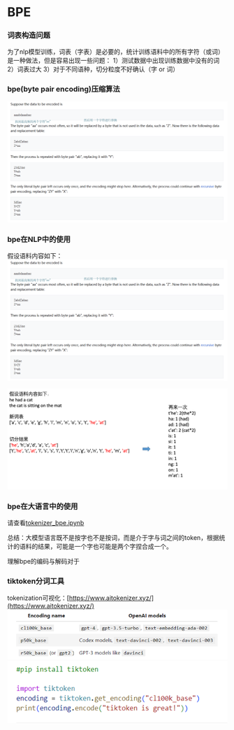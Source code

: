 # BPE

### 词表构造问题
为了nlp模型训练，词表（字表）是必要的，统计训练语料中的所有字符（或词）是一种做法，但是容易出现一些问题：
1）测试数据中出现训练数据中没有的词
2）词表过大
3）对于不同语种，切分粒度不好确认（字 or 词）


### bpe(byte pair encoding)压缩算法
![](./image/bpe.png)


### bpe在NLP中的使用
假设语料内容如下：
![](./image/bpe.png)

![](./image/bpe_in_nlp_example.png)
### bpe在大语言中的使用
请查看[tokenizer_bpe.ipynb](./code/tokenizer_bpe.ipynb)

总结：大模型语言既不是按字也不是按词，而是介于字与词之间的token，根据统计的语料的结果，可能是一个字也可能是两个字捏合成一个。

理解bpe的编码与解码对于 

### tiktoken分词工具
tokenization可视化：[https://www.aitokenizer.xyz/](https://www.aitokenizer.xyz/)
![](./image/tiktoken.png)
![](./image/tiktoken_usage.png)


